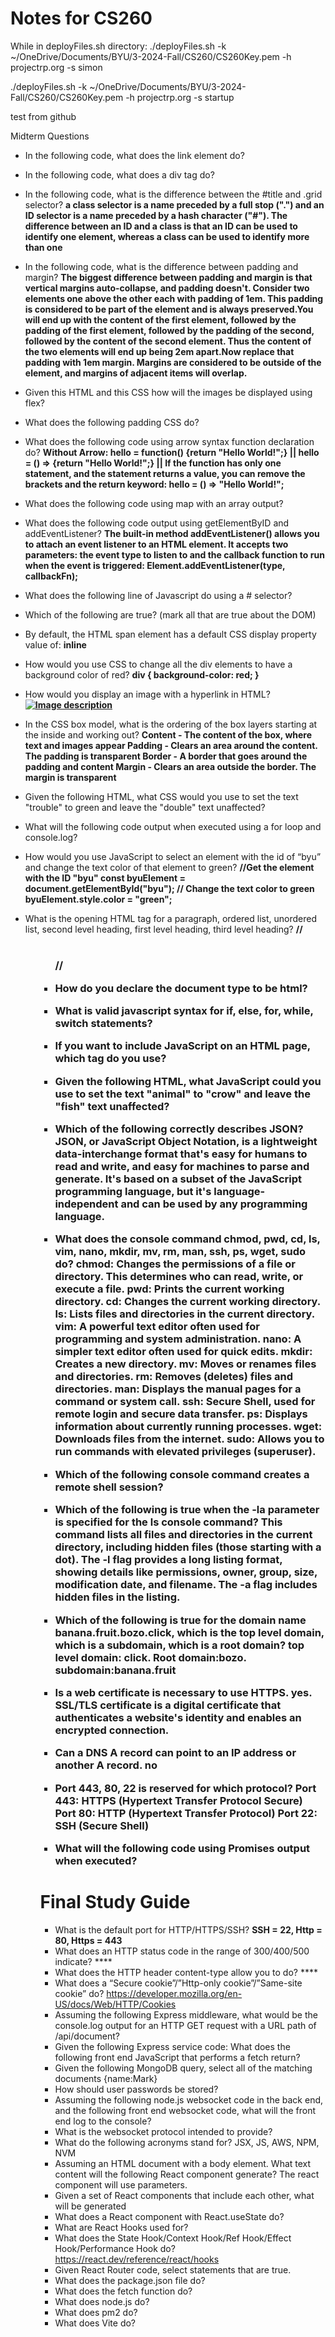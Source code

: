# Notes for CS260

While in deployFiles.sh directory:
./deployFiles.sh -k  ~/OneDrive/Documents/BYU/3-2024-Fall/CS260/CS260Key.pem -h projectrp.org -s simon

./deployFiles.sh -k  ~/OneDrive/Documents/BYU/3-2024-Fall/CS260/CS260Key.pem -h projectrp.org -s startup


test from github

Midterm Questions
* In the following code, what does the link element do? 
* In the following code, what does a div tag do?
* In the following code, what is the difference between the #title and .grid selector? **a class selector is a name preceded by a full stop (".") and an ID selector is a name preceded by a hash character ("#"). The difference between an ID and a class is that an ID can be used to identify one element, whereas a class can be used to identify more than one**
* In the following code, what is the difference between padding and margin? **The biggest difference between padding and margin is that vertical margins auto-collapse, and padding doesn't. Consider two elements one above the other each with padding of 1em. This padding is considered to be part of the element and is always preserved.You will end up with the content of the first element, followed by the padding of the first element, followed by the padding of the second, followed by the content of the second element. Thus the content of the two elements will end up being 2em apart.Now replace that padding with 1em margin. Margins are considered to be outside of the element, and margins of adjacent items will overlap.** 
* Given this HTML and this CSS how will the images be displayed using flex?
* What does the following padding CSS do?
* What does the following code using arrow syntax function declaration do? **Without Arrow: hello = function() {return "Hello World!";} || hello = () => {return "Hello World!";} || If the function has only one statement, and the statement returns a value, you can remove the brackets and the return keyword: hello = () => "Hello World!";**
* What does the following code using map with an array output?
* What does the following code output using getElementByID and addEventListener? **The built-in method addEventListener() allows you to attach an event listener to an HTML element. It accepts two parameters: the event type to listen to and the callback function to run when the event is triggered: Element.addEventListener(type, callbackFn);**
* What does the following line of Javascript do using a # selector?
* Which of the following are true? (mark all that are true about the DOM)
* By default, the HTML span element has a default CSS display property value of: **inline**
* How would you use CSS to change all the div elements to have a background color of red? **div {
  background-color: red;
}**
* How would you display an image with a hyperlink in HTML? **<a href="https://example.com">
  <img src="image.jpg" alt="Image description">
</a>**
* In the CSS box model, what is the ordering of the box layers starting at the inside and working out?
    **Content - The content of the box, where text and images appear
    Padding - Clears an area around the content. The padding is transparent
    Border - A border that goes around the padding and content
    Margin - Clears an area outside the border. The margin is transparent** 
* Given the following HTML, what CSS would you use to set the text "trouble" to green and leave the "double" text unaffected?
* What will the following code output when executed using a for loop and console.log?
* How would you use JavaScript to select an element with the id of “byu” and change the text color of that element to green? **//Get the element with the ID "byu"
const byuElement = document.getElementById("byu");
// Change the text color to green
byuElement.style.color = "green";**
* What is the opening HTML tag for a paragraph, ordered list, unordered list, second level heading, first level heading, third level heading? **//<p><ol><ul><h2><h1><h3>//**
* How do you declare the document type to be html? **<!DOCTYPE html>**
* What is valid javascript syntax for if, else, for, while, switch statements?

* If you want to include JavaScript on an HTML page, which tag do you use? **<script src="script.js"></script>**
* Given the following HTML, what JavaScript could you use to set the text "animal" to "crow" and leave the "fish" text unaffected?
* Which of the following correctly describes JSON? **JSON, or JavaScript Object Notation, is a lightweight data-interchange format that's easy for humans to read and write, and easy for machines to parse and generate. It's based on a subset of the JavaScript programming language, but it's language-independent and can be used by any programming language.**
* What does the console command chmod, pwd, cd, ls, vim, nano, mkdir, mv, rm, man, ssh, ps, wget, sudo  do?
chmod: Changes the permissions of a file or directory. This determines who can read, write, or execute a file.
pwd: Prints the current working directory.
cd: Changes the current working directory.
ls: Lists files and directories in the current directory.
vim: A powerful text editor often used for programming and system administration.
nano: A simpler text editor often used for quick edits.
mkdir: Creates a new directory.
mv: Moves or renames files and directories.
rm: Removes (deletes) files and directories.
man: Displays the manual pages for a command or system call.
ssh: Secure Shell, used for remote login and secure data transfer.
ps: Displays information about currently running processes.
wget: Downloads files from the internet.
sudo: Allows you to run commands with elevated privileges (superuser).
* Which of the following console command creates a remote shell session? 
* Which of the following is true when the -la parameter is specified for the ls console command? **This command lists all files and directories in the current directory, including hidden files (those starting with a dot). The -l flag provides a long listing format, showing details like permissions, owner, group, size, modification date, and filename. The -a flag includes hidden files in the listing.**
* Which of the following is true for the domain name banana.fruit.bozo.click, which is the top level domain, which is a subdomain, which is a root domain? **top level domain: click. Root domain:bozo. subdomain:banana.fruit**
* Is a web certificate is necessary to use HTTPS. **yes. SSL/TLS certificate is a digital certificate that authenticates a website's identity and enables an encrypted connection.**
* Can a DNS A record can point to an IP address or another A record. **no**
* Port 443, 80, 22 is reserved for which protocol? **Port 443: HTTPS (Hypertext Transfer Protocol Secure)
Port 80: HTTP (Hypertext Transfer Protocol)
Port 22: SSH (Secure Shell)**
* What will the following code using Promises output when executed?
  





# Final Study Guide
* What is the default port for HTTP/HTTPS/SSH? **SSH = 22, Http = 80, Https = 443**
* What does an HTTP status code in the range of 300/400/500 indicate? ****
* What does the HTTP header content-type allow you to do? ****
* What does a “Secure cookie”/”Http-only cookie”/”Same-site cookie” do? https://developer.mozilla.org/en-US/docs/Web/HTTP/Cookies
* Assuming the following Express middleware, what would be the console.log output for an HTTP GET request with a URL path of /api/document?
* Given the following Express service code: What does the following front end JavaScript that performs a fetch return?
* Given the following MongoDB query, select all of the matching documents {name:Mark}
* How should user passwords be stored?
* Assuming the following node.js websocket code in the back end, and the following front end websocket code, what will the front end log to the console?
* What is the websocket protocol intended to provide?
* What do the following acronyms stand for? JSX, JS, AWS, NPM, NVM
* Assuming an HTML document with a body element. What text content will the following React component generate?  The react component will use parameters.
* Given a set of React components that include each other, what will be generated
* What does a React component with React.useState do?
* What are React Hooks used for?
* What does the State Hook/Context Hook/Ref Hook/Effect Hook/Performance Hook do? https://react.dev/reference/react/hooks
* Given React Router code, select statements that are true.
* What does the package.json file do?
* What does the fetch function do?
* What does node.js do?
* What does pm2 do?
* What does Vite do?

